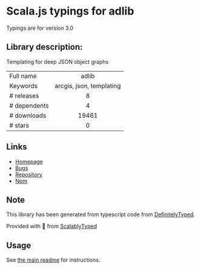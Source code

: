 
# Scala.js typings for adlib

Typings are for version 3.0

## Library description:
Templating for deep JSON object graphs

|                    |                 |
| ------------------ | :-------------: |
| Full name          | adlib |
| Keywords           | arcgis, json, templating |
| # releases         | 8 |
| # dependents       | 4 |
| # downloads        | 19461 |
| # stars            | 0 |

## Links
- [Homepage](https://arcgis.github.io/ember-arcgis-adlib-service)
- [Bugs](https://github.com/Esri/adlib/issues)
- [Repository](https://github.com/Esri/adlib)
- [Npm](https://www.npmjs.com/package/adlib)
    


## Note
This library has been generated from typescript code from [DefinitelyTyped](https://definitelytyped.org).

Provided with :purple_heart: from [ScalablyTyped](https://github.com/oyvindberg/ScalablyTyped)

## Usage
See [the main readme](../../readme.md) for instructions.


